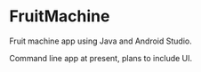 # FruitMachine
Fruit machine app using Java and Android Studio.

Command line app at present, plans to include UI.
